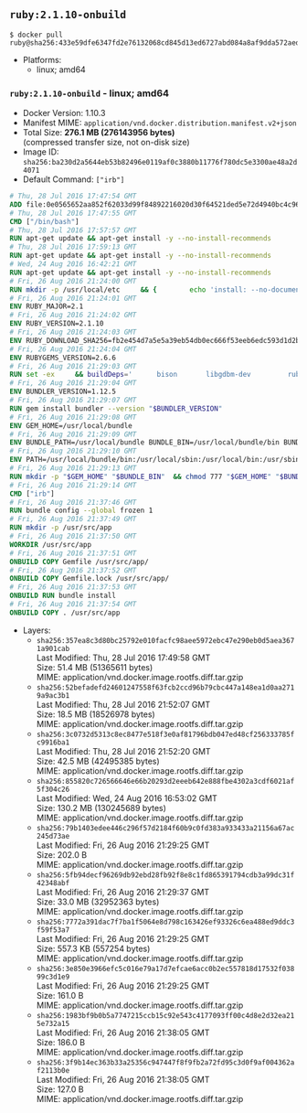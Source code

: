## `ruby:2.1.10-onbuild`

```console
$ docker pull ruby@sha256:433e59dfe6347fd2e76132068cd845d13ed6727abd084a8af9dda572aed521b4
```

-	Platforms:
	-	linux; amd64

### `ruby:2.1.10-onbuild` - linux; amd64

-	Docker Version: 1.10.3
-	Manifest MIME: `application/vnd.docker.distribution.manifest.v2+json`
-	Total Size: **276.1 MB (276143956 bytes)**  
	(compressed transfer size, not on-disk size)
-	Image ID: `sha256:ba230d2a5644eb53b82496e0119af0c3880b11776f780dc5e3300ae48a2d4071`
-	Default Command: `["irb"]`

```dockerfile
# Thu, 28 Jul 2016 17:47:54 GMT
ADD file:0e0565652aa852f62033d99f84892216020d30f64521ded5e72d4940bc4c9697 in /
# Thu, 28 Jul 2016 17:47:55 GMT
CMD ["/bin/bash"]
# Thu, 28 Jul 2016 17:57:57 GMT
RUN apt-get update && apt-get install -y --no-install-recommends 		ca-certificates 		curl 		wget 	&& rm -rf /var/lib/apt/lists/*
# Thu, 28 Jul 2016 17:59:13 GMT
RUN apt-get update && apt-get install -y --no-install-recommends 		bzr 		git 		mercurial 		openssh-client 		subversion 				procps 	&& rm -rf /var/lib/apt/lists/*
# Wed, 24 Aug 2016 16:42:21 GMT
RUN apt-get update && apt-get install -y --no-install-recommends 		autoconf 		automake 		bzip2 		file 		g++ 		gcc 		imagemagick 		libbz2-dev 		libc6-dev 		libcurl4-openssl-dev 		libdb-dev 		libevent-dev 		libffi-dev 		libgeoip-dev 		libglib2.0-dev 		libjpeg-dev 		libkrb5-dev 		liblzma-dev 		libmagickcore-dev 		libmagickwand-dev 		libmysqlclient-dev 		libncurses-dev 		libpng-dev 		libpq-dev 		libreadline-dev 		libsqlite3-dev 		libssl-dev 		libtool 		libwebp-dev 		libxml2-dev 		libxslt-dev 		libyaml-dev 		make 		patch 		xz-utils 		zlib1g-dev 	&& rm -rf /var/lib/apt/lists/*
# Fri, 26 Aug 2016 21:24:00 GMT
RUN mkdir -p /usr/local/etc 	&& { 		echo 'install: --no-document'; 		echo 'update: --no-document'; 	} >> /usr/local/etc/gemrc
# Fri, 26 Aug 2016 21:24:01 GMT
ENV RUBY_MAJOR=2.1
# Fri, 26 Aug 2016 21:24:02 GMT
ENV RUBY_VERSION=2.1.10
# Fri, 26 Aug 2016 21:24:03 GMT
ENV RUBY_DOWNLOAD_SHA256=fb2e454d7a5e5a39eb54db0ec666f53eeb6edc593d1d2b970ae4d150b831dd20
# Fri, 26 Aug 2016 21:24:04 GMT
ENV RUBYGEMS_VERSION=2.6.6
# Fri, 26 Aug 2016 21:29:03 GMT
RUN set -ex 	&& buildDeps=' 		bison 		libgdbm-dev 		ruby 	' 	&& apt-get update 	&& apt-get install -y --no-install-recommends $buildDeps 	&& rm -rf /var/lib/apt/lists/* 	&& curl -fSL -o ruby.tar.gz "http://cache.ruby-lang.org/pub/ruby/$RUBY_MAJOR/ruby-$RUBY_VERSION.tar.gz" 	&& echo "$RUBY_DOWNLOAD_SHA256 *ruby.tar.gz" | sha256sum -c - 	&& mkdir -p /usr/src/ruby 	&& tar -xzf ruby.tar.gz -C /usr/src/ruby --strip-components=1 	&& rm ruby.tar.gz 	&& cd /usr/src/ruby 	&& { echo '#define ENABLE_PATH_CHECK 0'; echo; cat file.c; } > file.c.new && mv file.c.new file.c 	&& autoconf 	&& ./configure --disable-install-doc 	&& make -j"$(nproc)" 	&& make install 	&& apt-get purge -y --auto-remove $buildDeps 	&& gem update --system $RUBYGEMS_VERSION 	&& rm -r /usr/src/ruby
# Fri, 26 Aug 2016 21:29:04 GMT
ENV BUNDLER_VERSION=1.12.5
# Fri, 26 Aug 2016 21:29:07 GMT
RUN gem install bundler --version "$BUNDLER_VERSION"
# Fri, 26 Aug 2016 21:29:08 GMT
ENV GEM_HOME=/usr/local/bundle
# Fri, 26 Aug 2016 21:29:09 GMT
ENV BUNDLE_PATH=/usr/local/bundle BUNDLE_BIN=/usr/local/bundle/bin BUNDLE_SILENCE_ROOT_WARNING=1 BUNDLE_APP_CONFIG=/usr/local/bundle
# Fri, 26 Aug 2016 21:29:10 GMT
ENV PATH=/usr/local/bundle/bin:/usr/local/sbin:/usr/local/bin:/usr/sbin:/usr/bin:/sbin:/bin
# Fri, 26 Aug 2016 21:29:13 GMT
RUN mkdir -p "$GEM_HOME" "$BUNDLE_BIN" 	&& chmod 777 "$GEM_HOME" "$BUNDLE_BIN"
# Fri, 26 Aug 2016 21:29:14 GMT
CMD ["irb"]
# Fri, 26 Aug 2016 21:37:46 GMT
RUN bundle config --global frozen 1
# Fri, 26 Aug 2016 21:37:49 GMT
RUN mkdir -p /usr/src/app
# Fri, 26 Aug 2016 21:37:50 GMT
WORKDIR /usr/src/app
# Fri, 26 Aug 2016 21:37:51 GMT
ONBUILD COPY Gemfile /usr/src/app/
# Fri, 26 Aug 2016 21:37:52 GMT
ONBUILD COPY Gemfile.lock /usr/src/app/
# Fri, 26 Aug 2016 21:37:53 GMT
ONBUILD RUN bundle install
# Fri, 26 Aug 2016 21:37:54 GMT
ONBUILD COPY . /usr/src/app
```

-	Layers:
	-	`sha256:357ea8c3d80bc25792e010facfc98aee5972ebc47e290eb0d5aea3671a901cab`  
		Last Modified: Thu, 28 Jul 2016 17:49:58 GMT  
		Size: 51.4 MB (51365611 bytes)  
		MIME: application/vnd.docker.image.rootfs.diff.tar.gzip
	-	`sha256:52befadefd24601247558f63fcb2ccd96b79cbc447a148ea1d0aa2719a9ac3b1`  
		Last Modified: Thu, 28 Jul 2016 21:52:07 GMT  
		Size: 18.5 MB (18526978 bytes)  
		MIME: application/vnd.docker.image.rootfs.diff.tar.gzip
	-	`sha256:3c0732d5313c8ec8477e518f3e0af81796bdb047ed48cf256333785fc9916ba1`  
		Last Modified: Thu, 28 Jul 2016 21:52:20 GMT  
		Size: 42.5 MB (42495385 bytes)  
		MIME: application/vnd.docker.image.rootfs.diff.tar.gzip
	-	`sha256:855820c726566646e66b20293d2eeeb642e888fbe4302a3cdf6021af5f304c26`  
		Last Modified: Wed, 24 Aug 2016 16:53:02 GMT  
		Size: 130.2 MB (130245689 bytes)  
		MIME: application/vnd.docker.image.rootfs.diff.tar.gzip
	-	`sha256:79b1403edee446c296f57d2184f60b9c0fd383a933433a21156a67ac245d73ae`  
		Last Modified: Fri, 26 Aug 2016 21:29:25 GMT  
		Size: 202.0 B  
		MIME: application/vnd.docker.image.rootfs.diff.tar.gzip
	-	`sha256:5fb94decf96269db92ebd28fb92f8e8c1fd865391794cdb3a99dc31f42348abf`  
		Last Modified: Fri, 26 Aug 2016 21:29:37 GMT  
		Size: 33.0 MB (32952363 bytes)  
		MIME: application/vnd.docker.image.rootfs.diff.tar.gzip
	-	`sha256:7772a391dac7f7ba1f5064e8d798c163426ef93326c6ea488ed9ddc3f59f53a7`  
		Last Modified: Fri, 26 Aug 2016 21:29:25 GMT  
		Size: 557.3 KB (557254 bytes)  
		MIME: application/vnd.docker.image.rootfs.diff.tar.gzip
	-	`sha256:3e850e3966efc5c016e79a17d7efcae6acc0b2ec557818d17532f03899c3d1e9`  
		Last Modified: Fri, 26 Aug 2016 21:29:25 GMT  
		Size: 161.0 B  
		MIME: application/vnd.docker.image.rootfs.diff.tar.gzip
	-	`sha256:1983bf9b0b5a7747215ccb15c92e543c4177093ff00c4d8e2d32ea215e732a15`  
		Last Modified: Fri, 26 Aug 2016 21:38:05 GMT  
		Size: 186.0 B  
		MIME: application/vnd.docker.image.rootfs.diff.tar.gzip
	-	`sha256:3f9b14ec363b33a25356c947447f8f9fb2a72fd95c3d0f9af004362af2113b0e`  
		Last Modified: Fri, 26 Aug 2016 21:38:05 GMT  
		Size: 127.0 B  
		MIME: application/vnd.docker.image.rootfs.diff.tar.gzip
